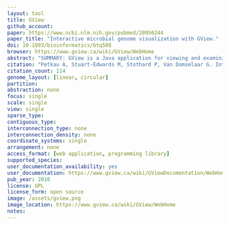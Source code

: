 ```yaml
---
layout: tool 
title: GView
github_account: 
paper: https://www.ncbi.nlm.nih.gov/pubmed/20956244
paper_title: "Interactive microbial genome visualization with GView."
doi: 10.1093/bioinformatics/btq588
browser: https://www.gview.ca/wiki/GView/WebHome
abstract: "SUMMARY: GView is a Java application for viewing and examining prokaryotic genomes in a circular or linear context. It accepts standard sequence file formats and an optional style specification file to generate customizable, publication quality genome maps in bitmap and scalable vector graphics formats. GView features an interactive pan-and-zoom interface, a command-line interface for incorporation in genome analysis pipelines, and a public Application Programming Interface for incorporation in other Java applications. AVAILABILITY: GView is a freely available application licensed under the GNU Public License. The application, source code, documentation, file specifications, tutorials and image galleries are available at http://gview.ca."
citation: "Petkau A, Stuart-Edwards M, Stothard P, Van Domselaar G. Interactive microbial genome visualization with GView. Bioinformatics. academic.oup.com; 2010;26: 3125–3126."
citation_count: 114
genome_layout: [linear, circular]
partition: 
abstraction: none
focus: single
scale: single
view: single
sparse_type: 
contiguous_type: 
interconnection_type: none
interconnection_density: none
coordinate_systems: single
arrangement: none
access_format: [web application, programming library]
supported_species: 
user_documentation_availability: yes
user_documentation: https://www.gview.ca/wiki/GViewDocumentation/WebHome
pub_year: 2010
license: GPL
license_form: open source
image: /assets/gview.png
image_location: https://www.gview.ca/wiki/GView/WebHome
notes: 
---
```

